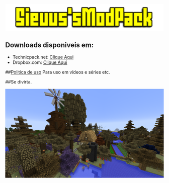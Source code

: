 ![SieuussModpack](https://github.com/Sieuus/files/blob/master/loguis.png)

## Downloads disponiveis em:

* Technicpack.net:  [Clique Aqui](http://www.technicpack.net/modpack/sieuusmodpack.207001)
* Dropbox.com:      [Clique Aqui](https://www.dropbox.com/s/ubp9xdc9p2bsayj/Sieuus%27sModpack.m1.9.4.v1.1.rar?dl=1)

##[Politica de uso](https://raw.githubusercontent.com/Sieuus/Sieuus-sModpack/master/LICENSE) Para uso em vídeos e séries etc.

##Se divirta.

![SieuussModpack](https://raw.githubusercontent.com/Sieuus/files/master/2016-03-16_02.46.38.png)

